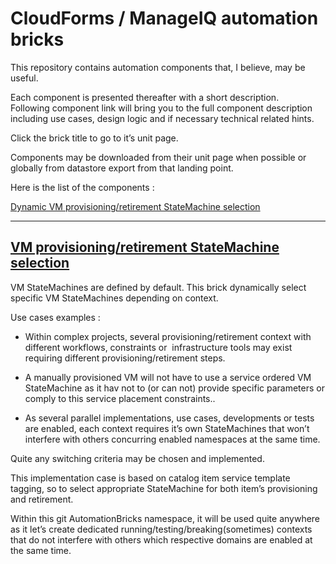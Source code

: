 <h1><a name="h.npkt22k05p2b"></a>CloudForms / ManageIQ automation
bricks</h1>
<p>This repository contains automation components that, I believe,
may be useful.</p>
<p>Each component is presented thereafter with a short
description.<br/>
Following component link will bring you to the full
component description including use cases, design logic and if
necessary technical related hints.
</p>
<p>Click the brick title to go to it’s unit page.</p>
<p>Components may be downloaded from their unit page when possible or
globally from  datastore export from that landing point.</p>
<p>Here is the list of the components :</p>
<p><a href="#truc">Dynamic VM provisioning/retirement
StateMachine selection</a></p>
<hr/>

<h2><a name="truc"></a><a href="http://taggedstatemachines/Readme.md">
VM provisioning/retirement StateMachine selection</a></h2>
<p>VM StateMachines are defined by default. This brick dynamically
select specific VM StateMachines depending on context.
</p>
<p>Use cases examples :</p>
<ul>
        <li/>
<p >Within complex projects,
        several provisioning/retirement context with different workflows,
        constraints or &nbsp;infrastructure tools may exist requiring
        different provisioning/retirement steps.</p>
        <li/>
<p style="margin-bottom: 0cm">A manually provisioned VM will
        not have to use a service ordered VM StateMachine as it hav not to
        (or can not) provide specific parameters or comply to this service
        placement constraints..</p>
        <li/>
<p>As several parallel implementations, use cases,
        developments or tests are enabled, each context requires it’s own
        StateMachines that won’t interfere with others concurring enabled
        namespaces at the same time.</p>
</ul>
<p>Quite any switching criteria may be chosen and implemented.</p>
<p>This implementation case is based on catalog item service template
tagging, so to select appropriate StateMachine for both item’s
provisioning and retirement.
</p>
<p>Within this git AutomationBricks namespace, it will be used quite
anywhere as it let’s create dedicated
running/testing/breaking(sometimes) contexts that do not interfere
with others which respective domains are enabled at the same time.</p>
